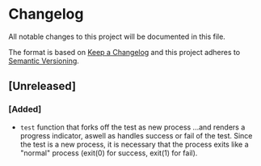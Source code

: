 # Changelog
All notable changes to this project will be documented in this file.

The format is based on [Keep a Changelog](http://keepachangelog.com/en/1.0.0/)
and this project adheres to [Semantic Versioning](http://semver.org/spec/v2.0.0.html).

## [Unreleased]
### [Added]

* `test` function that forks off the test as new process
	...and renders a progress indicator, aswell as handles success or fail of the test. Since the test is a new process, it is necessary that the process exits like a "normal" process (exit(0) for success, exit(1) for fail).